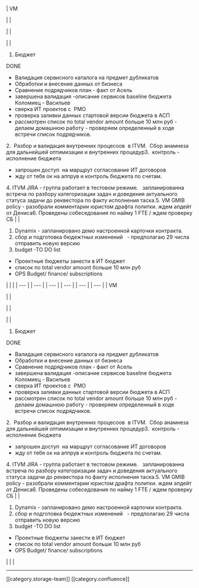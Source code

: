 





| VM

 | 
| 

 | 
|  

 | 
| 
1. Бюджет

DONE<ul><li>Валидация сервисного каталога на предмет дубликатов</li><li>Обработки и внесение данных от бизнеса </li><li>Сравнение подрядчиков план - факт от Асель</li><li>завершена валидация -описание сервисов baseline бюджета Коломиец - Васильев</li><li>сверка ИТ проектов с  PMO</li><li>проверка заливки данных стартовой версии бюджета в АСП</li><li>рассмотрен список по total vendor amount больше 10 млн руб - делаем домашнюю работу - проверяем определенный в ходе встречи список подрядчиков.</li></ul>2.  Разбор и валидация внутренних процесоов  в ITVM.  Сбор анамнеза для дальнейшей оптимизации и внутренних процедур3.  контроль - исполнение бюджета<ul><li>запрошен доступ  на марщрут согласование ИТ договоров</li><li>жду от тебя ок на аппрув и контроль бюджета по счетам.</li></ul>4. ITVM JIRA - группа работает в тестовом режиме.   запланированна встреча по разбору категоризации задач и доведения актуального статуса задачи до реквестора по факту исполнения таска.5. VM GMIB policy - разобрали комментарии юристом драфта политки. ждем апдейт от Дениса6. Проведены собеседования по найму 1 FTE / ждем проверку СБ | 
| 
1. Dynamix - запланировано демо настроенной карточки контракта.
1. сбор и подготовка бюдежтных изменений   - предполагаю 29 числа отправить новую версию
1. budget -TO DO list 

<ul><li>Проектные бюджеты занести в ИТ бюджет </li><li>список по total vendor amount больше 10 млн руб </li><li>OPS Budget/ finance/ subscriptions  </li></ul> | 
|  | 
|  --- | 
|  --- | 
|  --- | 
|  --- | 
|  --- | 
|  --- | 
| VM

 | 
| 

 | 
|  

 | 
| 
1. Бюджет

DONE<ul><li>Валидация сервисного каталога на предмет дубликатов</li><li>Обработки и внесение данных от бизнеса </li><li>Сравнение подрядчиков план - факт от Асель</li><li>завершена валидация -описание сервисов baseline бюджета Коломиец - Васильев</li><li>сверка ИТ проектов с  PMO</li><li>проверка заливки данных стартовой версии бюджета в АСП</li><li>рассмотрен список по total vendor amount больше 10 млн руб - делаем домашнюю работу - проверяем определенный в ходе встречи список подрядчиков.</li></ul>2.  Разбор и валидация внутренних процесоов  в ITVM.  Сбор анамнеза для дальнейшей оптимизации и внутренних процедур3.  контроль - исполнение бюджета<ul><li>запрошен доступ  на марщрут согласование ИТ договоров</li><li>жду от тебя ок на аппрув и контроль бюджета по счетам.</li></ul>4. ITVM JIRA - группа работает в тестовом режиме.   запланированна встреча по разбору категоризации задач и доведения актуального статуса задачи до реквестора по факту исполнения таска.5. VM GMIB policy - разобрали комментарии юристом драфта политки. ждем апдейт от Дениса6. Проведены собеседования по найму 1 FTE / ждем проверку СБ | 
| 
1. Dynamix - запланировано демо настроенной карточки контракта.
1. сбор и подготовка бюдежтных изменений   - предполагаю 29 числа отправить новую версию
1. budget -TO DO list 

<ul><li>Проектные бюджеты занести в ИТ бюджет </li><li>список по total vendor amount больше 10 млн руб </li><li>OPS Budget/ finance/ subscriptions  </li></ul> | 
|  | 







*****

[[category.storage-team]] 
[[category.confluence]] 
